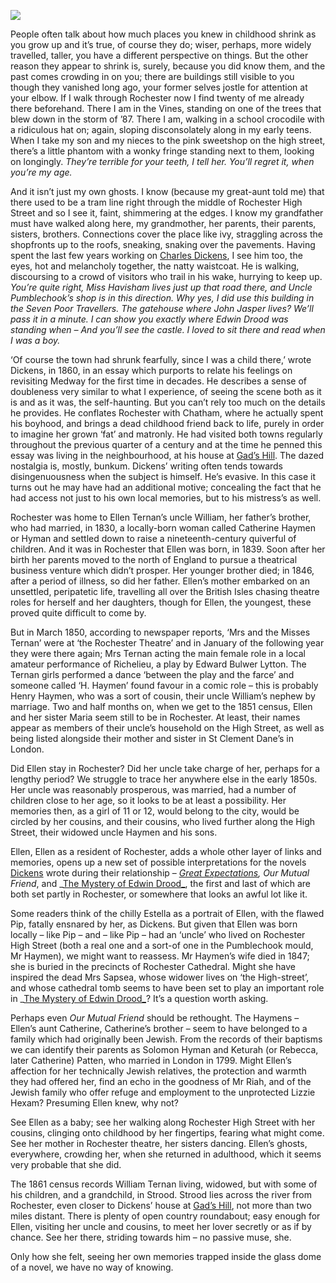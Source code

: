 <a href="https://dev.visual-essays.app"><img src="https://dev-visual-essays.netlify.app/images/ve-button.png"></a>
<param ve-config title="Ellen woz here" author="Helena Kelly" layout="vtl" 
banner="/images/banners/19c.jpg">

People often talk about how much places you knew in childhood shrink as you grow up and it’s true, of course they do; wiser, perhaps, more widely travelled, taller, you have a different perspective on things. But the other reason they appear to shrink is, surely, because you did know them, and the past comes crowding in on you; there are buildings still visible to you though they vanished long ago, your former selves jostle for attention at your elbow. If I walk through Rochester now I find twenty of me already there beforehand. There I am in the Vines, standing on one of the trees that blew down in the storm of ’87. There I am, walking in a school crocodile with a ridiculous hat on; again, sloping disconsolately along in my early teens. When I take my son and my nieces to the pink sweetshop on the high street, there’s a little phantom with a wonky fringe standing next to them, looking on longingly. _They’re terrible for your teeth, I tell her. You’ll regret it, when you’re my age._

And it isn’t just my own ghosts. I know (because my great-aunt told me) that there used to be a tram line right through the middle of Rochester High Street and so I see it, faint, shimmering at the edges. I know my grandfather must have walked along here, my grandmother, her parents, their parents, sisters, brothers. Connections cover the place like ivy, straggling across the shopfronts up to the roofs, sneaking, snaking over the pavements. Having spent the last few years working on [Charles Dickens](/dickens/dickens-biography), I see him too, the eyes, hot and melancholy together, the natty waistcoat. He is walking, discoursing to a crowd of visitors who trail in his wake, hurrying to keep up. _You’re quite right, Miss Havisham lives just up that road there, and Uncle Pumblechook’s shop is in this direction. Why yes, I did use this building in the Seven Poor Travellers. The gatehouse where John Jasper lives? We’ll pass it in a minute. I can show you exactly where Edwin Drood was standing when – And you’ll see the castle. I loved to sit there and read when I was a boy._

‘Of course the town had shrunk fearfully, since I was a child there,’ wrote Dickens, in 1860, in an essay which purports to relate his feelings on revisiting Medway for the first time in decades. He describes a sense of doubleness very similar to what I experience, of seeing the scene both as it is and as it was, the self-haunting. But you can’t rely too much on the details he provides. He conflates Rochester with Chatham, where he actually spent his boyhood, and brings a dead childhood friend back to life, purely in order to imagine her grown ‘fat’ and matronly. He had visited both towns regularly throughout the previous quarter of a century and at the time he penned this essay was living in the neighbourhood, at his house at [Gad’s Hill](/dickens/dickens-gads-hill). The dazed nostalgia is, mostly, bunkum. Dickens’ writing often tends towards disingenuousness when the subject is himself. He’s evasive. In this case it turns out he may have had an additional motive; concealing the fact that he had access not just to his own local memories, but to his mistress’s as well.

Rochester was home to Ellen Ternan’s uncle William, her father’s brother, who had married, in 1830, a locally-born woman called Catherine Haymen or Hyman and settled down to raise a nineteenth-century quiverful of children. And it was in Rochester that Ellen was born, in 1839. Soon after her birth her parents moved to the north of England to pursue a theatrical business venture which didn’t prosper. Her younger brother died; in 1846, after a period of illness, so did her father. Ellen’s mother embarked on an unsettled, peripatetic life, travelling all over the British Isles chasing theatre roles for herself and her daughters, though for Ellen, the youngest, these proved quite difficult to come by.

But in March 1850, according to newspaper reports, ‘Mrs and the Misses Ternan’ were at ‘the Rochester Theatre’ and in January of the following year they were there again; Mrs Ternan acting the main female role in a local amateur performance of Richelieu, a play by Edward Bulwer Lytton. The Ternan girls performed a dance ‘between the play and the farce’ and someone called ‘H. Haymen’ found favour in a comic role – this is probably Henry Haymen, who was a sort of cousin, their uncle William’s nephew by marriage. Two and half months on, when we get to the 1851 census, Ellen and her sister Maria seem still to be in Rochester. At least, their names appear as members of their uncle’s household on the High Street, as well as being listed alongside their mother and sister in St Clement Dane’s in London. 

Did Ellen stay in Rochester? Did her uncle take charge of her, perhaps for a lengthy period? We struggle to trace her anywhere else in the early 1850s. Her uncle was reasonably prosperous, was married, had a number of children close to her age, so it looks to be at least a possibility. Her memories then, as a girl of 11 or 12, would belong to the city, would be circled by her cousins, and their cousins, who lived further along the High Street, their widowed uncle Haymen and his sons.

Ellen, Ellen as a resident of Rochester, adds a whole other layer of links and memories, opens up a new set of possible interpretations for the novels [Dickens](/dickens/dickens-biography) wrote during their relationship – _[Great Expectations](/dickens/great-expectations-curated-walk), Our Mutual Friend_, and _[The Mystery of Edwin Drood_](/dickens/edwin-drood-curated-walk), the first and last of which are both set partly in Rochester, or somewhere that looks an awful lot like it. 

Some readers think of the chilly Estella as a portrait of Ellen, with the flawed Pip, fatally ensnared by her, as Dickens. But given that Ellen was born locally – like Pip – and – like Pip – had an ‘uncle’ who lived on Rochester High Street (both a real one and a sort-of one in the Pumblechook mould, Mr Haymen), we might want to reassess. Mr Haymen’s wife died in 1847; she is buried in the precincts of Rochester Cathedral. Might she have inspired the dead Mrs Sapsea, whose widower lives on ‘the High-street’, and whose cathedral tomb seems to have been set to play an important role in _[The Mystery of Edwin Drood_](/dickens/edwin-drood-curated-walk)? It’s a question worth asking.

Perhaps even _Our Mutual Friend_ should be rethought. The Haymens – Ellen’s aunt Catherine, Catherine’s brother – seem to have belonged to a family which had originally been Jewish. From the records of their baptisms we can identify their parents as Solomon Hyman and Keturah (or Rebecca, later Catherine) Patten, who married in London in 1799. Might Ellen’s affection for her technically Jewish relatives, the protection and warmth they had offered her, find an echo in the goodness of Mr Riah, and of the Jewish family who offer refuge and employment to the unprotected Lizzie Hexam? Presuming Ellen knew, why not?

See Ellen as a baby; see her walking along Rochester High Street with her cousins, clinging onto childhood by her fingertips, fearing what might come. See her mother in Rochester theatre, her sisters dancing. Ellen’s ghosts, everywhere, crowding her, when she returned in adulthood, which it seems very probable that she did.

The 1861 census records William Ternan living, widowed, but with some of his children, and a grandchild, in Strood. Strood lies across the river from Rochester, even closer to Dickens’ house at [Gad’s Hill](/dickens/dickens-gads-hill), not more than two miles distant. There is plenty of open country roundabout; easy enough for Ellen, visiting her uncle and cousins, to meet her lover secretly or as if by chance. See her there, striding towards him – no passive muse, she.

Only how she felt, seeing her own memories trapped inside the glass dome of a novel, we have no way of knowing.
